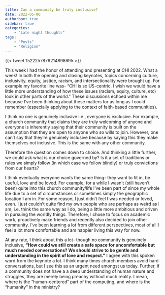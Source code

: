 ```yaml
---
title: Can a community be truly inclusive?
date: 2022-05-06
authorbox: true
sidebar: true
categories:
    - "Late night thoughts"
tags:
    - "Posts"
    - "Religion"
---
```


{{< tweet 1522257876214898695 >}} 

This week I had the honor of attending and presenting at CHI 2022. What a week! In both the opening and closing keynotes, topics concerning culture, inclusivity, equity, justice, racism, and intersectionality were brought up. For example my favorite line was- “CHI is so US-centric. I wish we would have a little more understanding of how these issues (racism, equity, culture, etc) look in other parts of the world.” These discussions echoed within me because I’ve been thinking about these matters for as long as I could remember (especially applying to the context of faith-based communities).

I think no one is genuinely inclusive i.e., everyone is exclusive. For example, a church community that claims they are truly welcoming of anyone and everyone is inherently saying that their community is built on the assumption that they are open to anyone who so wills to join. However, one can’t say that they’re genuinely inclusive because by saying this they make themselves not inclusive. This is the same with any other community.

Therefore the question comes down to choice. And thinking a little further, we could ask what is our choice governed by? Is it a set of traditions or rules we simply follow (in which case we follow blindly) or truly convictions from our hearts?

I think eventually everyone wants the same thing- they want to fit in, be useful, love and be loved. For example, for a while I wasn’t (still haven’t been) quite into this church community/life I’ve been part of since my whole life due to a set of circumstances or sometimes simply the geographic location I am in. For some reason, I just didn’t feel I was needed or loved, even. I just couldn’t quite find my own people who are perhaps as weird as I am, i.e. think the same way as I do, being a little more ambitious and driven in pursuing the worldly things. Therefore, I chose to focus on academic work, proactively make friends and recently also decided to join other community. I’ve been learning a lot from different perspectives, most of all I feel a lot more comfortable and am happier living this way for now.

At any rate, I think about this a lot- though no community is genuinely inclusive, **“How could we still create a safe space for uncomfortable but much needed conversations? We should strive to be gentle and understanding in the spirit of love and respect.”** I agree with this spoken word from the keynote a lot. I think many times church members avoid hard conversations, but I see this as an urgent need amongst us today. Further, if a community does not have a a deep understanding of human nature and struggles, they are merely being preachy without much reality. I mean, where is the “human-centered” part of the computing, and where is the “humanity” in the ministry?